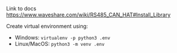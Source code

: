 Link to docs https://www.waveshare.com/wiki/RS485_CAN_HAT#Install_Library

Create virtual environment using:

- Windows: `virtualenv -p python3 .env`
- Linux/MacOS: `python3 -m venv .env`
